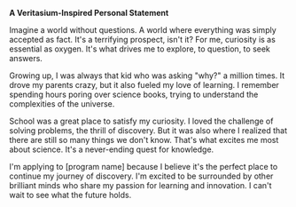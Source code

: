
**A Veritasium-Inspired Personal Statement**

Imagine a world without questions. A world where everything was simply accepted as fact. It's a terrifying prospect, isn't it? For me, curiosity is as essential as oxygen. It's what drives me to explore, to question, to seek answers.

Growing up, I was always that kid who was asking "why?" a million times. It drove my parents crazy, but it also fueled my love of learning. I remember spending hours poring over science books, trying to understand the complexities of the universe.

School was a great place to satisfy my curiosity. I loved the challenge of solving problems, the thrill of discovery. But it was also where I realized that there are still so many things we don't know. That's what excites me most about science. It's a never-ending quest for knowledge.

I'm applying to [program name] because I believe it's the perfect place to continue my journey of discovery. I'm excited to be surrounded by other brilliant minds who share my passion for learning and innovation. I can't wait to see what the future holds.